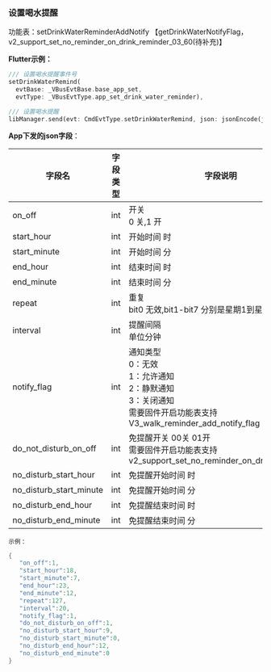 ### 设置喝水提醒


功能表：setDrinkWaterReminderAddNotify 【getDrinkWaterNotifyFlag，v2_support_set_no_reminder_on_drink_reminder_03_60(待补充)】

**Flutter示例：**

```dart
/// 设置喝水提醒事件号
setDrinkWaterRemind(
  evtBase: _VBusEvtBase.base_app_set,
  evtType: _VBusEvtType.app_set_drink_water_reminder),

/// 设置喝水提醒
libManager.send(evt: CmdEvtType.setDrinkWaterRemind, json: jsonEncode(json));
```



**App下发的json字段**：

| 字段名                  | 字段类型 | 字段说明                                                     |
| ----------------------- | -------- | ------------------------------------------------------------ |
| on_off                  | int      | 开关<br />0 关,1 开                                     |
| start_hour              | int      | 开始时间 时                                                  |
| start_minute            | int      | 开始时间 分                                                  |
| end_hour                | int      | 结束时间 时                                                  |
| end_minute              | int      | 结束时间 分                                                  |
| repeat                  | int      | 重复<br />bit0 无效,bit1-bit7 分别是星期1到星期7,同闹钟      |
| interval                | int      | 提醒间隔<br />单位分钟                                       |
| notify_flag             | int      | 通知类型 <br />0：无效 <br />1：允许通知<br />2：静默通知<br />3：关闭通知   <br />需要固件开启功能表支持  V3_walk_reminder_add_notify_flag |
| do_not_disturb_on_off   | int      | 免提醒开关 00关 01开<br />需要固件开启功能表支持 v2_support_set_no_reminder_on_drink_reminder |
| no_disturb_start_hour   | int      | 免提醒开始时间 时                                            |
| no_disturb_start_minute | int      | 免提醒开始时间 分                                            |
| no_disturb_end_hour     | int      | 免提醒结束时间 时                                            |
| no_disturb_end_minute   | int      | 免提醒结束时间 分                                            |

`示例：`

```c
{
   "on_off":1,
   "start_hour":18,
   "start_minute":7,
   "end_hour":23,
   "end_minute":12,
   "repeat":127,
   "interval":20,
   "notify_flag":1,
   "do_not_disturb_on_off":1,
   "no_disturb_start_hour":9,
   "no_disturb_start_minute":0,
   "no_disturb_end_hour":12,
   "no_disturb_end_minute":0
}
```

